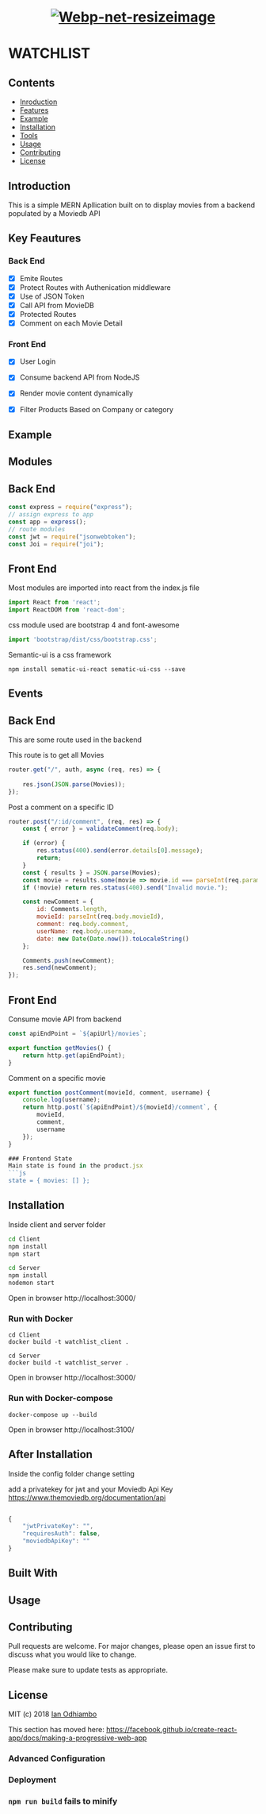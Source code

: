 <h1 align="center">
  <br><a href="https://imgbb.com/"><img src="https://i.ibb.co/fppDbMx/Webp-net-resizeimage.jpg" alt="Webp-net-resizeimage" border="0"></a></a>
</h1>

# WATCHLIST

## Contents
- [Inroduction](#Introduction )
- [Features](#Key-Feautures)
- [Example](#Example )
- [Installation](#Installation)
- [Tools](#Built-With)
- [Usage](#Usage)
- [Contributing](#Contributing)
- [License](#License)


## Introduction

This is a simple MERN Apllication built on to display movies from a backend populated by a Moviedb API
## Key Feautures

### Back End
- [x] Emite Routes 
- [x] Protect Routes with Authenication middleware
- [x] Use of JSON Token 
- [x] Call API from MovieDB
- [x] Protected Routes
- [x] Comment on each Movie Detail

### Front End
- [x] User Login 
- [x] Consume backend API from NodeJS
- [x] Render movie content dynamically 
- [x] Filter Products Based on Company or category



## Example 



## Modules

## Back End

```js
const express = require("express");
// assign express to app
const app = express();
// route modules 
const jwt = require("jsonwebtoken");
const Joi = require("joi");
```

## Front End
Most modules are imported into react from the index.js file
```js
import React from 'react';
import ReactDOM from 'react-dom';
```
css module used are bootstrap 4 and font-awesome  
```js
import 'bootstrap/dist/css/bootstrap.css';
```

Semantic-ui is a css framework
```
npm install sematic-ui-react sematic-ui-css --save
```

## Events

## Back End
This are some route used in the backend

This route is to get all Movies 
```js
router.get("/", auth, async (req, res) => {
	
	res.json(JSON.parse(Movies));
});
```

Post a comment on a specific ID
```js
router.post("/:id/comment", (req, res) => {
	const { error } = validateComment(req.body);

	if (error) {
		res.status(400).send(error.details[0].message);
		return;
	}
	const { results } = JSON.parse(Movies);
	const movie = results.some(movie => movie.id === parseInt(req.params.id));
	if (!movie) return res.status(400).send("Invalid movie.");

	const newComment = {
		id: Comments.length,
		movieId: parseInt(req.body.movieId),
		comment: req.body.comment,
		userName: req.body.username,
		date: new Date(Date.now()).toLocaleString()
	};

	Comments.push(newComment);
	res.send(newComment);
});
```


## Front End
Consume movie API from backend
```js
const apiEndPoint = `${apiUrl}/movies`;

export function getMovies() {
	return http.get(apiEndPoint);
}
```

Comment on a specific movie 
```js
export function postComment(movieId, comment, username) {
	console.log(username);
	return http.post(`${apiEndPoint}/${movieId}/comment`, {
		movieId,
		comment,
		username
	});
}

### Frontend State
Main state is found in the product.jsx
```js
state = { movies: [] };
```
## Installation

Inside client and server folder

```bash
cd Client
npm install
npm start
```

```bash
cd Server
npm install
nodemon start
```
Open in browser
http://localhost:3000/

### Run with Docker
```console
cd Client
docker build -t watchlist_client .
```

```console
cd Server
docker build -t watchlist_server .
```

Open in browser
http://localhost:3000/

### Run with Docker-compose 
```console
docker-compose up --build
```
Open in browser
http://localhost:3100/


## After Installation 

Inside the config folder change setting

add a privatekey for jwt 
and your Moviedb Api Key https://www.themoviedb.org/documentation/api

```js

{
	"jwtPrivateKey": "",
	"requiresAuth": false,
	"moviedbApiKey": ""
}


```

## Built With


## Usage


## Contributing
Pull requests are welcome. For major changes, please open an issue first to discuss what you would like to change.

Please make sure to update tests as appropriate.

## License
MIT (c) 2018 [Ian Odhiambo](https://github.com/ianodad)

This section has moved here: https://facebook.github.io/create-react-app/docs/making-a-progressive-web-app

### Advanced Configuration



### Deployment



### `npm run build` fails to minify

